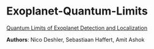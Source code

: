 # Exoplanet-Quantum-Limits
[Quantum Limits of Exoplanet Detection and Localization](Quantum_Limits_of_Exoplanet_Discovery.pdf)

**Authors**: Nico Deshler, Sebastiaan Haffert, Amit Ashok
